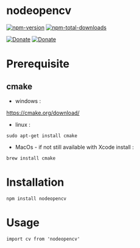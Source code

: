 # nodeopencv

[![npm-version](https://badgen.net/npm/v/nodeopencv?icon=npm)](https://www.npmjs.com/package/nodeopencv)
[![npm-total-downloads](https://badgen.net/npm/dt/nodeopencv?icon=npm)](https://www.npmjs.com/package/nodeopencv)

[![Donate](https://badgen.net/badge/paypal/donate?icon=https://simpleicons.now.sh/paypal/fff)](https://www.paypal.com/donate/?hosted_button_id=B8NGNPFGK69BY)
[![Donate](https://badgen.net/badge/buymeacoffee/donate?icon=https://simpleicons.now.sh/buymeacoffee/fff)](https://www.buymeacoffee.com/louis49github)

# Prerequisite

## cmake

* windows :

https://cmake.org/download/

* linux : 
```
sudo apt-get install cmake
```

* MacOs - if not still available with Xcode install : 
```
brew install cmake
```

# Installation

```
npm install nodeopencv
```

# Usage

```
import cv from 'nodeopencv'
```

